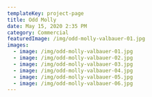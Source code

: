 ```yaml
---
templateKey: project-page
title: Odd Molly
date: May 15, 2020 2:35 PM
category: Commercial
featuredImage: /img/odd-molly-valbauer-01.jpg
images:
  - image: /img/odd-molly-valbauer-01.jpg
  - image: /img/odd-molly-valbauer-02.jpg
  - image: /img/odd-molly-valbauer-03.jpg
  - image: /img/odd-molly-valbauer-04.jpg
  - image: /img/odd-molly-valbauer-05.jpg
  - image: /img/odd-molly-valbauer-06.jpg
---
```

